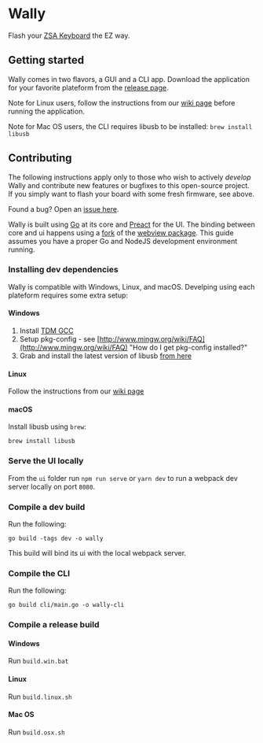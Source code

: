 # Wally

Flash your [ZSA Keyboard](https://ergodox-ez.com) the EZ way.

## Getting started

Wally comes in two flavors, a GUI and a CLI app.
Download the application for your favorite plateform from the [release page](https://github.com/zsa/wally/releases).

Note for Linux users, follow the instructions from our [wiki page](https://github.com/ezuk/wally/wiki/Linux-install) before running the application.

Note for Mac OS users, the CLI requires libusb to be installed: `brew install libusb`

## Contributing

The following instructions apply only to those who wish to actively _develop_ Wally and contribute new features or bugfixes to this open-source project. If you simply want to flash your board with some fresh firmware, see above.

Found a bug? Open an [issue here](https://github.com/zsa/wally/issues).

Wally is built using [Go](https://golang.org/) at its core and [Preact](https://preactjs.com/) for the UI. The binding between core and ui happens using a [fork](https://github.com/fdidron/webview) of the [webview package](https://github.com/zserge/webview). This guide assumes you have a proper Go and NodeJS development environment running.

### Installing dev dependencies

Wally is compatible with Windows, Linux, and macOS. Develping using each plateform requires some extra setup:

#### Windows

1. Install [TDM GCC](http://tdm-gcc.tdragon.net/download)
2. Setup pkg-config - see [http://www.mingw.org/wiki/FAQ](http://www.mingw.org/wiki/FAQ) "How do I get pkg-config installed?"
3. Grab and install the latest version of libusb [from here](http://sourceforge.net/projects/libusb/files/libusb-1.0/)

#### Linux

Follow the instructions from our [wiki page](https://github.com/ezuk/wally/wiki/Linux-install)

#### macOS

Install libusb using `brew`:

```
brew install libusb
```

### Serve the UI locally

From the `ui` folder run `npm run serve` or `yarn dev` to run a webpack dev server locally on port `8080`.

### Compile a dev build

Run the following:

```
go build -tags dev -o wally
```

This build will bind its ui with the local webpack server.

### Compile the CLI

Run the following:

```
go build cli/main.go -o wally-cli
```

### Compile a release build

#### Windows

Run `build.win.bat`

#### Linux

Run `build.linux.sh`

#### Mac OS

Run `build.osx.sh`
